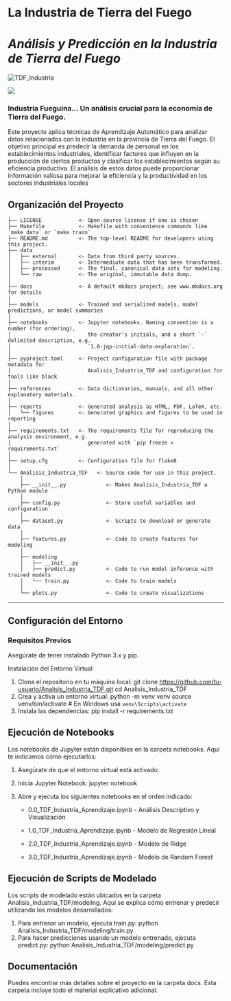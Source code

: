 # La Industria de Tierra del Fuego
# *Análisis y Predicción en la Industria de Tierra del Fuego*

![TDF_Industria](https://github.com/user-attachments/assets/870c3a72-71c6-4f68-a222-113939359bf7)


<a target="_blank" href="https://cookiecutter-data-science.drivendata.org/">
    <img src="https://img.shields.io/badge/CCDS-Project%20template-328F97?logo=cookiecutter" />
</a>

### Industria Fueguina... Un análisis crucial para la economía de Tierra del Fuego.

Este proyecto aplica técnicas de Aprendizaje Automático para analizar datos relacionados con la industria en la provincia de Tierra del Fuego. El objetivo principal es predecir la demanda de personal en los establecimientos industriales, identificar factores que influyen en la producción de ciertos productos y clasificar los establecimientos según su eficiencia productiva. El análisis de estos datos puede proporcionar información valiosa para mejorar la eficiencia y la productividad en los sectores industriales locales

## Organización del Proyecto

```
├── LICENSE            <- Open-source license if one is chosen
├── Makefile           <- Makefile with convenience commands like `make data` or `make train`
├── README.md          <- The top-level README for developers using this project.
├── data
│   ├── external       <- Data from third party sources.
│   ├── interim        <- Intermediate data that has been transformed.
│   ├── processed      <- The final, canonical data sets for modeling.
│   └── raw            <- The original, immutable data dump.
│
├── docs               <- A default mkdocs project; see www.mkdocs.org for details
│
├── models             <- Trained and serialized models, model predictions, or model summaries
│
├── notebooks          <- Jupyter notebooks. Naming convention is a number (for ordering),
│                         the creator's initials, and a short `-` delimited description, e.g.
│                         `1.0-jqp-initial-data-exploration`.
│
├── pyproject.toml     <- Project configuration file with package metadata for 
│                         Analisis_Industria_TDF and configuration for tools like black
│
├── references         <- Data dictionaries, manuals, and all other explanatory materials.
│
├── reports            <- Generated analysis as HTML, PDF, LaTeX, etc.
│   └── figures        <- Generated graphics and figures to be used in reporting
│
├── requirements.txt   <- The requirements file for reproducing the analysis environment, e.g.
│                         generated with `pip freeze > requirements.txt`
│
├── setup.cfg          <- Configuration file for flake8
│
└── Analisis_Industria_TDF   <- Source code for use in this project.
    │
    ├── __init__.py             <- Makes Analisis_Industria_TDF a Python module
    │
    ├── config.py               <- Store useful variables and configuration
    │
    ├── dataset.py              <- Scripts to download or generate data
    │
    ├── features.py             <- Code to create features for modeling
    │
    ├── modeling                
    │   ├── __init__.py 
    │   ├── predict.py          <- Code to run model inference with trained models          
    │   └── train.py            <- Code to train models
    │
    └── plots.py                <- Code to create visualizations
```

--------

## Configuración del Entorno
### Requisitos Previos
Asegúrate de tener instalado Python 3.x y pip.

Instalación del Entorno Virtual
1) Clona el repositorio en tu máquina local:
git clone https://github.com/tu-usuario/Analisis_Industria_TDF.git
cd Analisis_Industria_TDF
2) Crea y activa un entorno virtual:
python -m venv venv
source venv/bin/activate  # En Windows usa `venv\Scripts\activate`
3) Instala las dependencias:
pip install -r requirements.txt

## Ejecución de Notebooks
Los notebooks de Jupyter están disponibles en la carpeta notebooks. Aquí te indicamos cómo ejecutarlos:

1) Asegúrate de que el entorno virtual está activado.

2) Inicia Jupyter Notebook:
jupyter notebook
3) Abre y ejecuta los siguientes notebooks en el orden indicado:
    - 0.0_TDF_Industria_Aprendizaje.ipynb - Análisis Descriptivo y Visualización

    - 1.0_TDF_Industria_Aprendizaje.ipynb - Modelo de Regresión Lineal

    - 2.0_TDF_Industria_Aprendizaje.ipynb - Modelo de Ridge

    - 3.0_TDF_Industria_Aprendizaje.ipynb - Modelo de Random Forest

## Ejecución de Scripts de Modelado
Los scripts de modelado están ubicados en la carpeta Analisis_Industria_TDF/modeling. Aquí se explica cómo entrenar y predecir utilizando los modelos desarrollados:

1) Para entrenar un modelo, ejecuta train.py:
   python Analisis_Industria_TDF/modeling/train.py
2) Para hacer predicciones usando un modelo entrenado, ejecuta predict.py:
   python Analisis_Industria_TDF/modeling/predict.py

## Documentación
Puedes encontrar más detalles sobre el proyecto en la carpeta docs. Esta carpeta incluye todo el material explicativo adicional.
